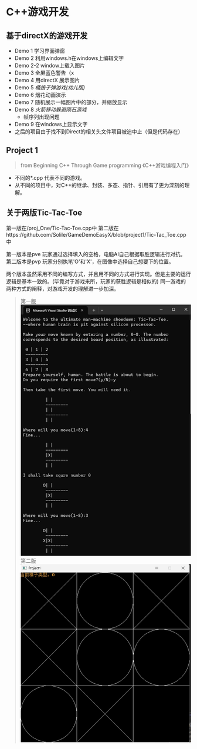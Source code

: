 # C++游戏开发
## 基于directX的游戏开发
- Demo 1 学习界面弹窗
- Demo 2 利用windows.h在windows上编辑文字
- Demo 2-2 window上载入图片
- Demo 3 全屏蓝色警告（x
- Demo 4 用directX 展示图片
- Demo 5 *桶接子弹游戏(幼儿版)*
- Demo 6 烟花动画演示
- Demo 7 随机展示一幅图片中的部分，并缩放显示
- Demo 8 *火箭移动躲避陨石游戏*
    - 帧序列出现问题
- Demo 9 在windows上显示文字
- 之后的项目由于找不到Direct的相关头文件项目被迫中止（但是代码存在）

## Project 1
> from Beginning C++ Through Game programming 《C++游戏编程入门》
- 不同的*.cpp 代表不同的游戏。
- 从不同的项目中，对C++的继承、封装、多态、指针、引用有了更为深刻的理解。

## 关于两版Tic-Tac-Toe
第一版在/proj_One/Tic-Tac-Toe.cpp中
第二版在https://github.com/Solile/GameDemoEasyX/blob/project1/Tic-Tac_Toe.cpp中

第一版本是pve 玩家通过选择填入的空格，电脑AI自己根据取胜逻辑进行对抗。
第二版本是pvp 玩家分别执笔'O'和'X'，在图像中选择自己想要下的位置。

两个版本虽然采用不同的编写方式，并且用不同的方式进行实现。但是主要的运行逻辑是基本一致的。(毕竟对于游戏来所，玩家的获胜逻辑是相似的)
同一游戏的两种方式的阐释，对游戏开发的理解进一步加深。

> 第一版
![控制台游戏](md_resources/1.png "游戏界面")
> 第二版
![控制台游戏](md_resources/2.png "游戏界面")
